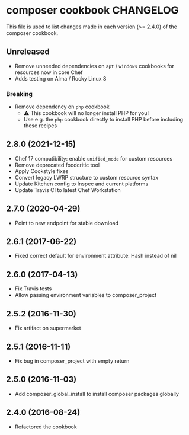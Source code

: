 # composer cookbook CHANGELOG

This file is used to list changes made in each version (>= 2.4.0) of the composer cookbook.

## Unreleased

- Remove unneeded dependencies on `apt` / `windows` cookbooks for resources now in core Chef
- Adds testing on Alma / Rocky Linux 8

### Breaking

- Remove dependency on `php` cookbook
  - ⚠ This cookbook will no longer install PHP for you!
  - Use e.g. the `php` cookbook directly to install PHP before including these recipes

## 2.8.0 (2021-12-15)

- Chef 17 compatibility: enable `unified_mode` for custom resources
- Remove deprecated foodcritic tool
- Apply Cookstyle fixes
- Convert legacy LWRP structure to custom resource syntax
- Update Kitchen config to Inspec and current platforms
- Update Travis CI to latest Chef Workstation

## 2.7.0 (2020-04-29)

- Point to new endpoint for stable download

## 2.6.1 (2017-06-22)

- Fixed correct default for environment attribute: Hash instead of nil

## 2.6.0 (2017-04-13)

- Fix Travis tests
- Allow passing environment variables to composer_project

## 2.5.2 (2016-11-30)

- Fix artifact on supermarket

## 2.5.1 (2016-11-11)

- Fix bug in composer_project with empty return

## 2.5.0 (2016-11-03)

- Add composer_global_install to install composer packages globally

## 2.4.0 (2016-08-24)

- Refactored the cookbook
